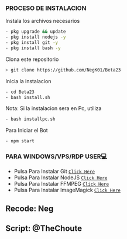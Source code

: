 

### PROCESO DE INSTALACION
Instala los archivos necesarios
```bash
- pkg upgrade && update
- pkg install nodejs -y
- pkg install git -y
- pkg install bash -y
```

Clona este repositorio
 ```bash
> git clone https://github.com/NegK01/Beta23
```

Inicia la instalacion
```bash
- cd Beta23
- bash install.sh
```
Nota: Si la instalacion sera en Pc, utiliza
```bash
- bash installpc.sh
```

Para Iniciar el Bot
 ```bash
- npm start
```
### PARA WINDOWS/VPS/RDP USER💻

- Pulsa Para Instalar Git [`Click Here`](https://git-scm.com/downloads) <br>
- Pulsa Para Instalar NodeJS [`Click Here`](https://nodejs.org/en/download) <br>
- Pulsa Para Instalar FFMPEG [`Click Here`](https://ffmpeg.org/download.html) 
- Pulsa Para Instalar ImageMagick [`Click Here`](https://imagemagick.org/script/download.php)

## Recode: Neg
## Script: @TheChoute

